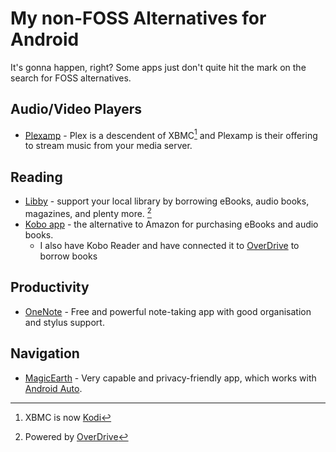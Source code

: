 # My non-FOSS Alternatives for Android

It's gonna happen, right? Some apps just don't quite hit the mark on the search for FOSS alternatives.

## Audio/Video Players

- [Plexamp](https://www.plex.tv/plexamp/) - Plex is a descendent of XBMC[^1] and Plexamp is their offering to stream music from your media server.

## Reading

- [Libby](https://libbyapp.com) - support your local library by borrowing eBooks, audio books, magazines, and plenty more. [^2]
- [Kobo app](https://www.kobo.com/) - the alternative to Amazon for purchasing eBooks and audio books.
  - I also have Kobo Reader and have connected it to [OverDrive] to borrow books

## Productivity

- [OneNote](https://www.onenote.com/) - Free and powerful note-taking app with good organisation and stylus support.

## Navigation

- [MagicEarth](https://www.magicearth.com/) - Very capable and privacy-friendly app, which works with [Android Auto].

[Android Auto]: https://www.android.com/auto/
[OverDrive]: https://www.overdrive.com/apps/libby
[^1]: XBMC is now [Kodi](https://kodi.tv/)
[^2]: Powered by [OverDrive]
